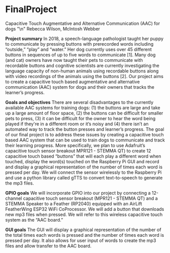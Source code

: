 # FinalProject

Capacitive Touch Augmentative and Alternative Communication (AAC) for dogs "\n"
Rebecca Wilson, McIntosh Webber

**Project summary**
In 2018, a speech-language pathologist taught her puppy to communicate by pressing buttons with prerecorded words including “outside,” “play” and “water.” Her dog currently uses over 45 different buttons in sequences of up to five words to communicate [1]. Many dog (and cat) owners have now taught their pets to communicate with recordable buttons and cognitive scientists are currently investigating the language capacity of non-human animals using recordable buttons along with video recordings of the animals using the buttons [2]. Our project aims to create a capacitive touch based augmentative and alternative communication (AAC) system for dogs and their owners that tracks the learner’s progress. 

**Goals and objectives**
There are several disadvantages to the currently available AAC systems for training dogs: (1) the buttons are large and take up a large amount of floor space, (2) the buttons can be difficult for smaller pets to press, (3) it can be difficult for the owner to hear the word being played if they're in a different room or it’s noisy and (4) there isn’t an automated way to track the button presses and learner’s progress. 
The goal of our final project is to address these issues by creating a capacitive touch based AAC system that can be used to train dogs to communicate and track their learning progress. More specifically, we plan to use Adafruit’s capacitive touch sensor breakout MPR121 - STEMMA QT) to create 12 capacitive touch based “buttons” that will each play a different word when touched, display the word(s) touched on the Raspberry Pi GUI and record and display a graphical representation of the number of times each word is pressed per day.  We will connect the sensor wirelessly to the Raspberry Pi and use a python library called gTTS to convert text-to-speech to generate the mp3 files.

**GPIO goals**
We will incorporate GPIO into our project by connecting a 12-channel capacitive touch sensor breakout (MPR121 - STEMMA QT) and a STEMMA Speaker to a Feather (RP2040) equipped with an AirLift FeatherWing ESP32 WiFi CoProcessor. We will add a button that downloads new mp3 files when pressed. We will refer to this wireless capacitive touch system as the “AAC board.”

**GUI goals**
The GUI will display a graphical representation of the number of the total times each words is pressed and the number of times each word is pressed per day. It also allows for user input of words to create the mp3 files and allow transfer to the AAC board.  
